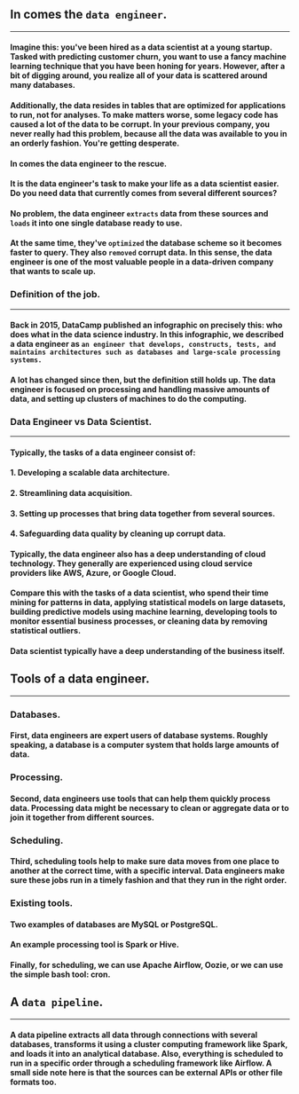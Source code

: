 ## In comes the `data engineer`.
***
#### Imagine this: you've been hired as a data scientist at a young startup. Tasked with predicting customer churn, you want to use a fancy machine learning technique that you have been honing for years. However, after a bit of digging around, you realize all of your data is scattered around many databases. 


#### Additionally, the data resides in tables that are optimized for applications to run, not for analyses. To make matters worse, some legacy code has caused a lot of the data to be corrupt. In your previous company, you never really had this problem, because all the data was available to you in an orderly fashion. You're getting desperate. 

#### **In comes the data engineer to the rescue.**

#### It is the data engineer's task to make your life as a data scientist easier. Do you need data that currently comes from several different sources?

#### No problem, the data engineer `extracts` data from these sources and `loads` it into one single database ready to use. 

#### At the same time, they've `optimized` the database scheme so it becomes faster to query. They also `removed` corrupt data. In this sense, the data engineer is one of the most valuable people in a data-driven company that wants to scale up.

###  Definition of the job.
***

#### Back in 2015, DataCamp published an infographic on precisely this: who does what in the data science industry. In this infographic, we described a data engineer as `an engineer that develops, constructs, tests, and maintains architectures such as databases and large-scale processing systems.`

#### A lot has changed since then, but the definition still holds up. The data engineer is focused on processing and handling massive amounts of data, and setting up clusters of machines to do the computing.


### Data Engineer vs Data Scientist.
***

#### Typically, the tasks of a data engineer consist of:

#### 1. Developing a scalable data architecture.
#### 2. Streamlining data acquisition.
#### 3. Setting up processes that bring data together from several sources.
#### 4. Safeguarding data quality by cleaning up corrupt data.


#### Typically, the data engineer also has a deep understanding of cloud technology. They generally are experienced using cloud service providers like AWS, Azure, or Google Cloud. 

#### Compare this with the tasks of a data scientist, who spend their time mining for patterns in data, applying statistical models on large datasets, building predictive models using machine learning, developing tools to monitor essential business processes, or cleaning data by removing statistical outliers.

#### Data scientist typically have a deep understanding of the business itself.



## Tools of a data engineer.
***

### Databases.

#### First, data engineers are expert users of database systems. Roughly speaking, a database is a computer system that holds large amounts of data. 

### Processing.

#### Second, data engineers use tools that can help them quickly process data. Processing data might be necessary to clean or aggregate data or to join it together from different sources. 

### Scheduling.

#### Third, scheduling tools help to make sure data moves from one place to another at the correct time, with a specific interval. Data engineers make sure these jobs run in a timely fashion and that they run in the right order. 

### Existing tools.

#### Two examples of databases are MySQL or PostgreSQL. 

#### An example processing tool is Spark or Hive. 

#### Finally, for scheduling, we can use Apache Airflow, Oozie, or we can use the simple bash tool: cron.

## A `data pipeline`.
***

#### A data pipeline extracts all data through connections with several databases, transforms it using a cluster computing framework like Spark, and loads it into an analytical database. Also, everything is scheduled to run in a specific order through a scheduling framework like Airflow. A small side note here is that the sources can be external APIs or other file formats too. 